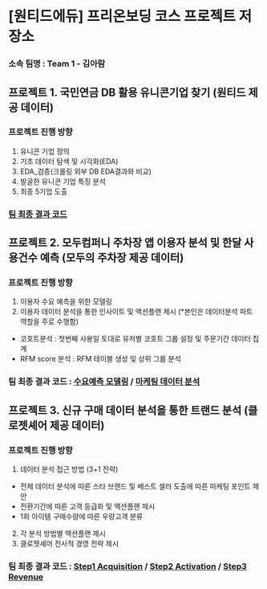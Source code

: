 # [원티드에듀] 프리온보딩 코스 프로젝트 저장소
### 소속 팀명 : Team 1 - 김아람

## 프로젝트 1. 국민연금 DB 활용 유니콘기업 찾기 (원티드 제공 데이터)
### 프로젝트 진행 방향 
1. 유니콘 기업 정의
2. 기초 데이터 탐색 및 시각화(EDA)
3. EDA_검증(크롤링 외부 DB EDA결과와 비교)
4. 발굴한 유니콘 기업 특징 분석
5. 최종 5기업 도출

### [팀 최종 결과 코드](https://nbviewer.jupyter.org/github/kimsk920825/team1_wanted_onboarding/blob/main/Week1_%EC%9B%90%ED%8B%B0%EB%93%9C_%EA%B3%BC%EC%A0%9C/%5BWeek1%3ATeam1%5D%EC%9B%90%ED%8B%B0%EB%93%9C%EC%8B%A4%EC%A0%84DB%EA%B3%BC%EC%A0%9C.ipynb)

## 프로젝트 2. 모두컴퍼니 주차장 앱 이용자 분석 및 한달 사용건수 예측 (모두의 주차장 제공 데이터)
### 프로젝트 진행 방향 
1. 이용자 수요 예측을 위한 모델링 
2. 이용자 데이터 분석을 통한 인사이트 및 액션플랜 제시 (*본인은 데이터분석 파트 역할을 주로 수행함)
- 코호트분석 : 첫번째 사용일 토대로 유저별 코호트 그룹 설정 및 주문기간 데이터 집계
- RFM score 분석 : RFM 테이블 생성 및 상위 그룹 분석

### 팀 최종 결과 코드 : [수요예측 모델링](https://nbviewer.jupyter.org/gist/rjsdl56/5c72a87684354f6b00bcdcef3e2b7acc) / [마케팅 데이터 분석](https://nbviewer.jupyter.org/gist/kimsk920825/de1cc8ed501ea1a47307d4eacde91056)


## 프로젝트 3. 신규 구매 데이터 분석을 통한 트랜드 분석 (클로젯셰어 제공 데이터)
### 프로젝트 진행 방향 
1. 데이터 분석 접근 방법 (3+1 전략)
- 전체 데이터 분석에 따른 스타 브랜드 및 베스트 셀러 도출에 따른 마케팅 포인트 제안
- 전환기간에 따른 고객 등급화 및 액션플랜 제시
- 1회 아이템 구매수량에 따른 우량고객 분류

2. 각 분석 방법별 액션플랜 제시
3. 클로젯셰어 전사적 경영 전략 제시

### 팀 최종 결과 코드 : [Step1 Acquisition](https://nbviewer.jupyter.org/gist/kimsk920825/ca4f20fec6ee45c960593302fdcd170f/Step%201.%20%E1%84%8C%E1%85%A1%E1%86%B7%E1%84%8C%E1%85%A2%20%E1%84%80%E1%85%A9%E1%84%80%E1%85%A2%E1%86%A8%20%E1%84%92%E1%85%AA%E1%86%A8%E1%84%87%E1%85%A9%E1%84%8B%E1%85%A6%20%E1%84%8C%E1%85%AE%E1%84%85%E1%85%A7%E1%86%A8%E1%84%92%E1%85%A1%E1%84%85%E1%85%A1%21%20%28Acquisition%29.ipynb) / [Step2 Activation](https://nbviewer.jupyter.org/gist/kimsk920825/dcc2e955e94a625e1d80c4074bdd7587/Step%202.%20%E1%84%80%E1%85%AE%E1%84%86%E1%85%A2%E1%84%80%E1%85%A9%E1%84%80%E1%85%A2%E1%86%A8%E1%84%8B%E1%85%B3%E1%84%85%E1%85%A9%20%E1%84%8B%E1%85%A7%E1%86%AB%E1%84%80%E1%85%A7%E1%86%AF%E1%84%92%E1%85%A1%E1%84%85%E1%85%A1%21%20%28Activation%29.ipynb) / [Step3 Revenue](https://nbviewer.jupyter.org/gist/kimsk920825/6f87a863a3c33856fdd678c37ba7ff7d/Step%203.%20%E1%84%8B%E1%85%AE%E1%84%85%E1%85%A3%E1%86%BC%E1%84%80%E1%85%A9%E1%84%80%E1%85%A2%E1%86%A8%E1%84%8B%E1%85%B4%20%E1%84%91%E1%85%A1%E1%84%8B%E1%85%B5%E1%84%85%E1%85%B3%E1%86%AF%20%E1%84%82%E1%85%B3%E1%86%AF%E1%84%85%E1%85%A7%E1%84%85%E1%85%A1%21%20%28Revenue%29.ipynb)
